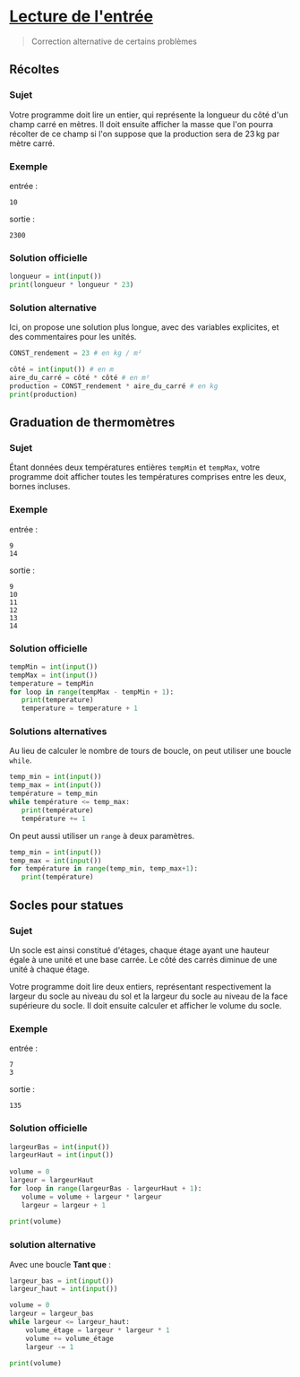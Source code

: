 # [Lecture de l'entrée](http://www.france-ioi.org/algo/chapter.php?idChapter=843)

> Correction alternative de certains problèmes

## Récoltes

### Sujet

Votre programme doit lire un entier, qui représente la longueur du côté d'un champ carré en mètres. Il doit ensuite afficher la masse que l'on pourra récolter de ce champ si l'on suppose que la production sera de 23 kg par mètre carré.

### Exemple

entrée :

    10

sortie :

    2300

### Solution officielle

```python
longueur = int(input())
print(longueur * longueur * 23)
```

### Solution alternative

Ici, on propose une solution plus longue, avec des variables explicites, et des commentaires pour les unités.

```python
CONST_rendement = 23 # en kg / m²

côté = int(input()) # en m
aire_du_carré = côté * côté # en m²
production = CONST_rendement * aire_du_carré # en kg
print(production)
```

## Graduation de thermomètres

### Sujet

Étant données deux températures entières `tempMin` et `tempMax`, votre programme doit afficher toutes les températures comprises entre les deux, bornes incluses.

### Exemple

entrée :

    9
    14

sortie :

    9
    10
    11
    12
    13
    14

### Solution officielle

```python
tempMin = int(input())
tempMax = int(input())
temperature = tempMin
for loop in range(tempMax - tempMin + 1):
   print(temperature)
   temperature = temperature + 1
```

### Solutions alternatives

Au lieu de calculer le nombre de tours de boucle, on peut utiliser une boucle `while`.

```python
temp_min = int(input())
temp_max = int(input())
température = temp_min
while température <= temp_max:
   print(température)
   température += 1
```

On peut aussi utiliser un `range` à deux paramètres.

```python
temp_min = int(input())
temp_max = int(input())
for température in range(temp_min, temp_max+1):
   print(température)
```

## Socles pour statues

### Sujet

 Un socle est ainsi constitué d'étages, chaque étage ayant une hauteur égale à une unité et une base carrée. Le côté des carrés diminue de une unité à chaque étage.

Votre programme doit lire deux entiers, représentant respectivement la largeur du socle au niveau du sol et la largeur du socle au niveau de la face supérieure du socle. Il doit ensuite calculer et afficher le volume du socle.

### Exemple

entrée :

    7
    3

sortie :

    135

### Solution officielle

```python
largeurBas = int(input())
largeurHaut = int(input())
 
volume = 0
largeur = largeurHaut
for loop in range(largeurBas - largeurHaut + 1):
   volume = volume + largeur * largeur
   largeur = largeur + 1
 
print(volume)
```

### solution alternative

Avec une boucle **Tant que** :

```python
largeur_bas = int(input())
largeur_haut = int(input())

volume = 0
largeur = largeur_bas
while largeur <= largeur_haut:
    volume_étage = largeur * largeur * 1
    volume += volume_étage
    largeur -= 1

print(volume)
```

